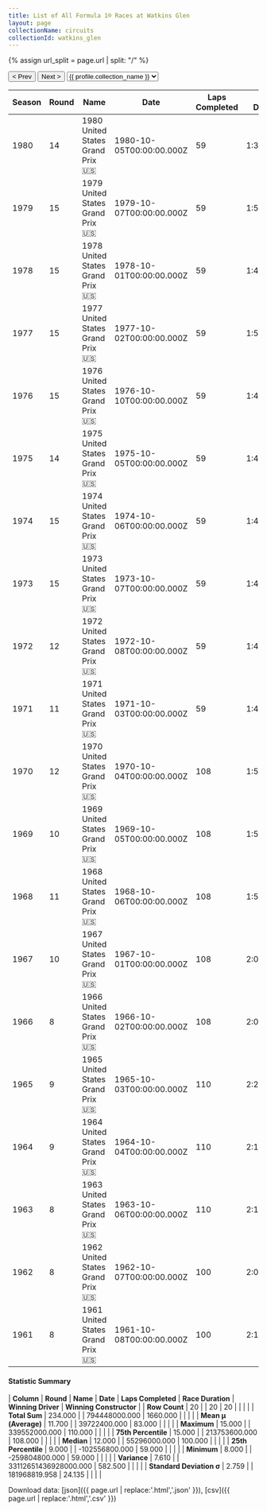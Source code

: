 ```yaml
---
title: List of All Formula 1® Races at Watkins Glen
layout: page
collectionName: circuits
collectionId: watkins_glen
---
```


{% assign url_split = page.url | split: "/" %}
<div id="collection-navigation">
<button onclick="selector.options[selector.selectedIndex-1].value && (window.location = selector.options[selector.selectedIndex-1].value);">&lt; Prev</button>
<button onclick="selector.options[selector.selectedIndex+1].value && (window.location = selector.options[selector.selectedIndex+1].value);">Next &gt;</button>
<select id="selector" onchange="this.options[this.selectedIndex].value && (window.location = this.options[this.selectedIndex].value);">
  {% for collectionId in site.data[page.collectionName].refs %}
    {% if collectionId == page.collectionId %}
      {% assign selected = "selected" %}
    {% else %}
      {% assign selected = "" %}
    {% endif %}
    {% assign profile = site.data[page.collectionName][collectionId].profile %}
    <option value="/f1/{{ page.collectionName }}/{{ collectionId }}/{{ url_split[4] }}" {{ selected }}>{{ profile.collection_name }}</option>
  {% endfor %}
</select>
</div>

| Season | Round | Name | Date | Laps Completed | Race Duration | Winning Driver | Winning Constructor |
|--|--|--|--|--|--|--|--|
| 1980 | 14 | 1980 United States Grand Prix 🇺🇸 | 1980-10-05T00:00:00.000Z | 59 | 1:34:36.05 | [Alan Jones 🇦🇺](/f1/drivers/jones) | Williams 🇬🇧 |
| 1979 | 15 | 1979 United States Grand Prix 🇺🇸 | 1979-10-07T00:00:00.000Z | 59 | 1:52:17.734 | [Gilles Villeneuve 🇨🇦](/f1/drivers/gilles_villeneuve) | Ferrari 🇮🇹 |
| 1978 | 15 | 1978 United States Grand Prix 🇺🇸 | 1978-10-01T00:00:00.000Z | 59 | 1:40:48.800 | [Carlos Reutemann 🇦🇷](/f1/drivers/reutemann) | Ferrari 🇮🇹 |
| 1977 | 15 | 1977 United States Grand Prix 🇺🇸 | 1977-10-02T00:00:00.000Z | 59 | 1:58:23.267 | [James Hunt 🇬🇧](/f1/drivers/hunt) | McLaren 🇬🇧 |
| 1976 | 15 | 1976 United States Grand Prix 🇺🇸 | 1976-10-10T00:00:00.000Z | 59 | 1:42:40.742 | [James Hunt 🇬🇧](/f1/drivers/hunt) | McLaren 🇬🇧 |
| 1975 | 14 | 1975 United States Grand Prix 🇺🇸 | 1975-10-05T00:00:00.000Z | 59 | 1:42:58.175 | [Niki Lauda 🇦🇹](/f1/drivers/lauda) | Ferrari 🇮🇹 |
| 1974 | 15 | 1974 United States Grand Prix 🇺🇸 | 1974-10-06T00:00:00.000Z | 59 | 1:40:21.439 | [Carlos Reutemann 🇦🇷](/f1/drivers/reutemann) | Brabham 🇬🇧 |
| 1973 | 15 | 1973 United States Grand Prix 🇺🇸 | 1973-10-07T00:00:00.000Z | 59 | 1:41:15.779 | [Ronnie Peterson 🇸🇪](/f1/drivers/peterson) | Team Lotus 🇬🇧 |
| 1972 | 12 | 1972 United States Grand Prix 🇺🇸 | 1972-10-08T00:00:00.000Z | 59 | 1:41:45.354 | [Jackie Stewart 🇬🇧](/f1/drivers/stewart) | Tyrrell 🇬🇧 |
| 1971 | 11 | 1971 United States Grand Prix 🇺🇸 | 1971-10-03T00:00:00.000Z | 59 | 1:43:51.991 | [François Cevert 🇫🇷](/f1/drivers/cevert) | Tyrrell 🇬🇧 |
| 1970 | 12 | 1970 United States Grand Prix 🇺🇸 | 1970-10-04T00:00:00.000Z | 108 | 1:57:32.79 | [Emerson Fittipaldi 🇧🇷](/f1/drivers/emerson_fittipaldi) | Team Lotus 🇬🇧 |
| 1969 | 10 | 1969 United States Grand Prix 🇺🇸 | 1969-10-05T00:00:00.000Z | 108 | 1:57:56.84 | [Jochen Rindt 🇦🇹](/f1/drivers/rindt) | Lotus-Ford 🇬🇧 |
| 1968 | 11 | 1968 United States Grand Prix 🇺🇸 | 1968-10-06T00:00:00.000Z | 108 | 1:59:20.29 | [Jackie Stewart 🇬🇧](/f1/drivers/stewart) | Matra-Ford 🇫🇷 |
| 1967 | 10 | 1967 United States Grand Prix 🇺🇸 | 1967-10-01T00:00:00.000Z | 108 | 2:03:13.2 | [Jim Clark 🇬🇧](/f1/drivers/clark) | Lotus-Ford 🇬🇧 |
| 1966 | 8 | 1966 United States Grand Prix 🇺🇸 | 1966-10-02T00:00:00.000Z | 108 | 2:09:40.11 | [Jim Clark 🇬🇧](/f1/drivers/clark) | Lotus-BRM 🇬🇧 |
| 1965 | 9 | 1965 United States Grand Prix 🇺🇸 | 1965-10-03T00:00:00.000Z | 110 | 2:20:36.1 | [Graham Hill 🇬🇧](/f1/drivers/hill) | BRM 🇬🇧 |
| 1964 | 9 | 1964 United States Grand Prix 🇺🇸 | 1964-10-04T00:00:00.000Z | 110 | 2:16:38.0 | [Graham Hill 🇬🇧](/f1/drivers/hill) | BRM 🇬🇧 |
| 1963 | 8 | 1963 United States Grand Prix 🇺🇸 | 1963-10-06T00:00:00.000Z | 110 | 2:19:22.1 | [Graham Hill 🇬🇧](/f1/drivers/hill) | BRM 🇬🇧 |
| 1962 | 8 | 1962 United States Grand Prix 🇺🇸 | 1962-10-07T00:00:00.000Z | 100 | 2:07:13.0 | [Jim Clark 🇬🇧](/f1/drivers/clark) | Lotus-Climax 🇬🇧 |
| 1961 | 8 | 1961 United States Grand Prix 🇺🇸 | 1961-10-08T00:00:00.000Z | 100 | 2:13:45.8 | [Innes Ireland 🇬🇧](/f1/drivers/ireland) | Lotus-Climax 🇬🇧 |

#### Statistic Summary

| **Column** | **Round** | **Name** | **Date** | **Laps Completed** | **Race Duration** | **Winning Driver** | **Winning Constructor** |
| **Row Count** | 20 |  | 20 | 20 |  |  |  |
| **Total Sum** | 234.000 |  | 794448000.000 | 1660.000 |  |  |  |
| **Mean μ (Average)** | 11.700 |  | 39722400.000 | 83.000 |  |  |  |
| **Maximum** | 15.000 |  | 339552000.000 | 110.000 |  |  |  |
| **75th Percentile** | 15.000 |  | 213753600.000 | 108.000 |  |  |  |
| **Median** | 12.000 |  | 55296000.000 | 100.000 |  |  |  |
| **25th Percentile** | 9.000 |  | -102556800.000 | 59.000 |  |  |  |
| **Minimum** | 8.000 |  | -259804800.000 | 59.000 |  |  |  |
| **Variance** | 7.610 |  | 33112651436928000.000 | 582.500 |  |  |  |
| **Standard Deviation σ** | 2.759 |  | 181968819.958 | 24.135 |  |  |  |

Download data: [json]({{ page.url | replace:'.html','.json' }}), [csv]({{ page.url | replace:'.html','.csv' }})
